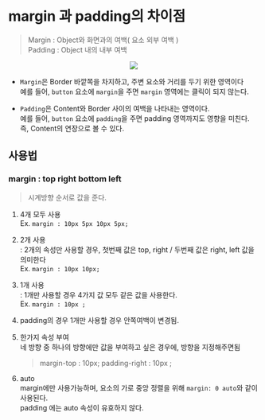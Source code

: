 # margin 과 padding의 차이점
> Margin : Object와 화면과의 여백( 요소 외부 여백 ) <br/>
Padding : Object 내의 내부 여백

<div style="dislplay:flex; text-align:center; align-items:center">
<img src="https://velog.velcdn.com/images/hyejin4169/post/5a49d3d5-5fb4-48a9-ac2d-f660d14bbdcf/image.png"/>
</div>

* `Margin`은 Border 바깥쪽을 차지하고, 주변 요소와 거리를 두기 위한 영역이다
<br/> 예를 들어, `button` 요소에 `margin`을 주면 `margin` 영역에는 클릭이 되지 않는다.

* `Padding`은 Content와 Border 사이의 여백을 나타내는 영역이다.
<br/> 예를 들어, `button` 요소에 `padding`을 주면 padding 영역까지도 영향을 미친다. 즉, Content의 연장으로 볼 수 있다.


## 사용법
### margin : top right bottom left
> 시계방향 순서로 값을 준다.

1. 4개 모두 사용
<br/> Ex. `margin : 10px 5px 10px 5px;`

2. 2개 사용
<br/> : 2개의 속성만 사용할 경우, 첫번째 값은 top, right / 두번째 값은 right, left 값을 의미한다
<br/> Ex. `margin : 10px 10px;`

3. 1개 사용
<br/> : 1개만 사용할 경우 4가지 값 모두 같은 값을 사용한다.
<br/> Ex. `margin : 10px ;`

4. padding의 경우 1개만 사용할 경우 안쪽여백이 변경됨.

5. 한가지 속성 부여
<br/> 네 방향 중 하나의 방향에만 값을 부여하고 싶은 경우에, 방향을 지정해주면됨
    > margin-top : 10px; padding-right : 10px ;

6. auto
<br/> margin에만 사용가능하며, 요소의 가로 중앙 정렬을 위해 `margin: 0 auto`와 같이 사용된다.
<br/> padding 에는 auto 속성이 유효하지 않다.